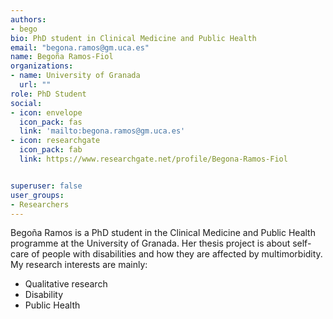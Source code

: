```yaml
---
authors:
- bego
bio: PhD student in Clinical Medicine and Public Health
email: "begona.ramos@gm.uca.es"
name: Begoña Ramos-Fiol
organizations:
- name: University of Granada
  url: ""
role: PhD Student
social:
- icon: envelope
  icon_pack: fas
  link: 'mailto:begona.ramos@gm.uca.es'
- icon: researchgate
  icon_pack: fab
  link: https://www.researchgate.net/profile/Begona-Ramos-Fiol


superuser: false
user_groups:
- Researchers
---
```


Begoña Ramos is a PhD student in the Clinical Medicine and Public Health programme at the University of Granada. Her thesis project is about self-care of people with disabilities and how they are affected by multimorbidity. My research interests are mainly:

+ Qualitative research
+ Disability
+ Public Health
